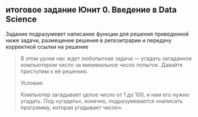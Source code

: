 ## итоговое задание Юнит 0. Введение в Data Science

Задание подразумевет написание функции для решения приведенной ниже задачи, размещение решения в репозитрарии и передачу корректной ссылки на решение

> В этом уроке нас ждет любопытная задача — угадать загаданное компьютером число за минимальное число попыток. Давайте приступим к её решению.
> 
> Условие:
> 
> Компьютер загадывает целое число от 1 до 100, и нам его нужно угадать.
> Под «угадать», конечно, подразумевается «написать программу, которая угадывает число».